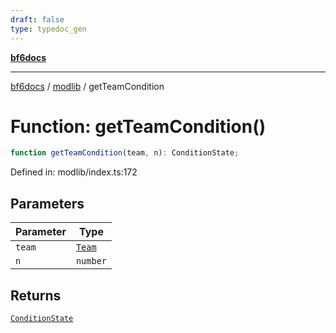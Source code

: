 ```yaml
---
draft: false
type: typedoc_gen
---
```


[**bf6docs**](../../_index.md)

***

[bf6docs](../../_index.md) / [modlib](../_index.md) / getTeamCondition

# Function: getTeamCondition()

```ts
function getTeamCondition(team, n): ConditionState;
```

Defined in: modlib/index.ts:172

## Parameters

| Parameter | Type |
| ------ | ------ |
| `team` | [`Team`](../../mod/mod/Team/_index.md) |
| `n` | `number` |

## Returns

[`ConditionState`](../ConditionState/_index.md)
